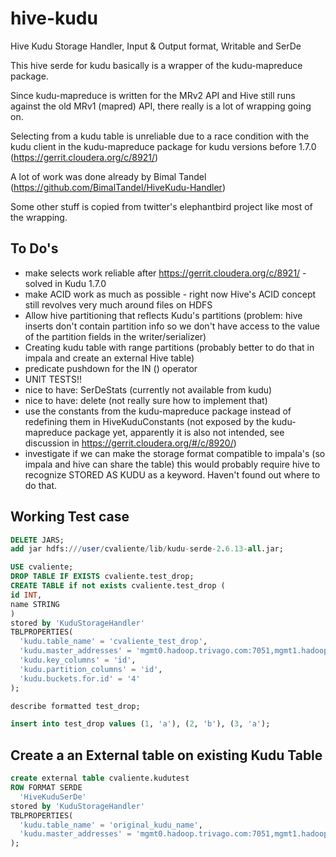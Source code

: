# hive-kudu
Hive Kudu Storage Handler, Input & Output format, Writable and SerDe

This hive serde for kudu basically is a wrapper of the kudu-mapreduce package.

Since kudu-mapreduce is written for the MRv2 API and Hive still runs against the old MRv1 (mapred) API, 
there really is a lot of wrapping going on.

Selecting from a kudu table is unreliable due to a race condition with the kudu client in the kudu-mapreduce package 
for kudu versions before 1.7.0
(https://gerrit.cloudera.org/c/8921/)

A lot of work was done already by Bimal Tandel
(https://github.com/BimalTandel/HiveKudu-Handler)

Some other stuff is copied from twitter's elephantbird project like most of the wrapping.

## To Do's 
- make selects work reliable after https://gerrit.cloudera.org/c/8921/ - solved in Kudu 1.7.0
- make ACID work as much as possible - right now Hive's ACID concept still revolves very much around files on HDFS
- Allow hive partitioning that reflects Kudu's partitions (problem: hive inserts don't contain partition info 
  so we don't have access to the value of the partition fields in the writer/serializer)
- Creating kudu table with range partitions (probably better to do that in impala and create an external Hive table)
- predicate pushdown for the IN () operator
- UNIT TESTS!!
- nice to have: SerDeStats (currently not available from kudu)
- nice to have: delete (not really sure how to implement that)
- use the constants from the kudu-mapreduce package instead of redefining them in HiveKuduConstants 
  (not exposed by the kudu-mapreduce package yet, apparently it is also not intended, see discussion in 
  https://gerrit.cloudera.org/#/c/8920/)
- investigate if we can make the storage format compatible to impala's (so impala and hive can share the table)
  this would probably require hive to recognize STORED AS KUDU as a keyword. Haven't found out where to do that.

## Working Test case
```sql
DELETE JARS;
add jar hdfs:///user/cvaliente/lib/kudu-serde-2.6.13-all.jar;

USE cvaliente;
DROP TABLE IF EXISTS cvaliente.test_drop;
CREATE TABLE if not exists cvaliente.test_drop (
id INT,
name STRING
)
stored by 'KuduStorageHandler'
TBLPROPERTIES(
  'kudu.table_name' = 'cvaliente_test_drop',
  'kudu.master_addresses' = 'mgmt0.hadoop.trivago.com:7051,mgmt1.hadoop.trivago.com:7051,mgmt2.hadoop.trivago.com:7051',
  'kudu.key_columns' = 'id',  
  'kudu.partition_columns' = 'id',
  'kudu.buckets.for.id' = '4'
);

describe formatted test_drop;

insert into test_drop values (1, 'a'), (2, 'b'), (3, 'a');

```
## Create a an External table on existing Kudu Table

```sql
create external table cvaliente.kudutest
ROW FORMAT SERDE
  'HiveKuduSerDe'
stored by 'KuduStorageHandler'
TBLPROPERTIES(
  'kudu.table_name' = 'original_kudu_name',
  'kudu.master_addresses' = 'mgmt0.hadoop.trivago.com:7051,mgmt1.hadoop.trivago.com:7051,mgmt2.hadoop.trivago.com:7051'
);
```